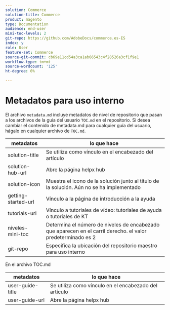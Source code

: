 ```yaml
---
solution: Commerce
solution-title: Commerce
product: magento
type: Documentation
audience: end-user
mini-toc-levels: 2
git-repo: https://github.com/AdobeDocs/commerce.es-ES
index: y
role: User
feature-set: Commerce
source-git-commit: cb69e11cd54a3ca1ab66543c4f28526a3cf1f9e1
workflow-type: tm+mt
source-wordcount: '125'
ht-degree: 0%

---
```



# Metadatos para uso interno

El archivo `metadata.md` incluye metadatos de nivel de repositorio que pasan a los archivos de la guía del usuario `TOC.md` en el repositorio. Si desea cambiar el contenido de metadata.md para cualquier guía del usuario, hágalo en cualquier archivo de `TOC.md`.

| metadatos | lo que hace |
|--- |--- |
| solution-title | Se utiliza como vínculo en el encabezado del artículo |
| solution-hub-url | Abre la página helpx hub |
| solution-icon | Muestra el icono de la solución junto al título de la solución. Aún no se ha implementado |
| getting-started-url | Vínculo a la página de introducción a la ayuda |
| tutorials-url | Vínculo a tutoriales de vídeo: tutoriales de ayuda o tutoriales de KT |
| niveles-mini-toc | Determina el número de niveles de encabezado que aparecen en el carril derecho. el valor predeterminado es 2 |
| git-repo | Especifica la ubicación del repositorio maestro para uso interno |

En el archivo TOC.md

| metadatos | lo que hace |
|--- |--- |
| user-guide-title | Se utiliza como vínculo en el encabezado del artículo |
| user-guide-url | Abre la página helpx hub |
